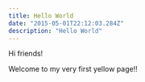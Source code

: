 ```yaml
---
title: Hello World
date: "2015-05-01T22:12:03.284Z"
description: "Hello World"
---
```


Hi friends!

Welcome to my very first yellow page!!